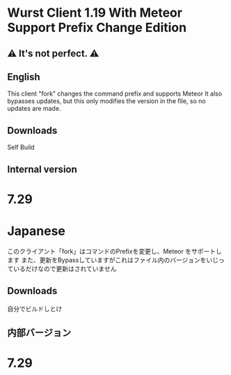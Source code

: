 # Wurst Client 1.19 With Meteor Support Prefix Change Edition

## ⚠ It's not perfect. ⚠

## English

This client "fork" changes the command prefix and supports Meteor
It also bypasses updates, but this only modifies the version in the file, so no updates are made.

## Downloads

Self Build

## Internal version
# 7.29

# Japanese

このクライアント「fork」はコマンドのPrefixを変更し、Meteor をサポートします
また、更新をBypassしていますがこれはファイル内のバージョンをいじっているだけなので更新はされていません

## Downloads

自分でビルドしとけ

## 内部バージョン
# 7.29

